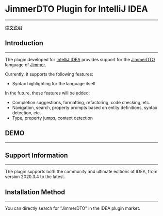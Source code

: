 # JimmerDTO Plugin for IntelliJ IDEA

---

[中文说明]()

## Introduction

---

The plugin developed for [IntelliJ IDEA](https://www.jetbrains.com/idea/) provides support for the [JimmerDTO](https://babyfish-ct.github.io/jimmer/zh/docs/object/view/dto-language) language of [Jimmer](https://github.com/babyfish-ct/jimmer).

Currently, it supports the following features:

- Syntax highlighting for the language itself

In the future, these features will be added:

- Completion suggestions, formatting, refactoring, code checking, etc.
- Navigation, search, property prompts based on entity definitions, syntax detection, etc.
- Type, property jumps, context detection

## DEMO

---

## Support Information

---

The plugin supports both the community and ultimate editions of IDEA, from version 2020.3.4 to the latest.

## Installation Method

---

You can directly search for "JimmerDTO" in the IDEA plugin market.
